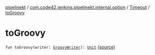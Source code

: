 [pipelinekt](../../index.md) / [com.code42.jenkins.pipelinekt.internal.option](../index.md) / [Timeout](index.md) / [toGroovy](./to-groovy.md)

# toGroovy

`fun toGroovy(writer: `[`GroovyWriter`](../../com.code42.jenkins.pipelinekt.core.writer/-groovy-writer/index.md)`): `[`Unit`](https://kotlinlang.org/api/latest/jvm/stdlib/kotlin/-unit/index.html) [(source)](https://github.com/code42/pipelinekt/tree/master/internal/src/main/kotlin/com/code42/jenkins/pipelinekt/internal/option/Timeout.kt#L9)